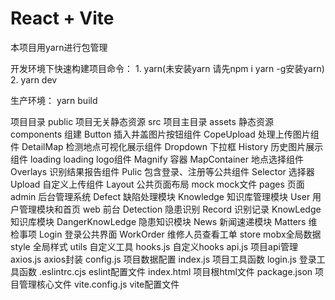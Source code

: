 # React + Vite

本项目用yarn进行包管理

开发环境下快速构建项目命令：
    1. yarn(未安装yarn 请先npm i yarn -g安装yarn)
    2. yarn dev

生产环境： 
    yarn build


项目目录
    public  项目无关静态资源
    src 项目主目录
        assets 静态资源
        components  组建
            Button  插入井盖图片按钮组件
            CopeUpload  处理上传图片组件
            DetailMap   检测地点可视化展示组件
            Dropdown    下拉框
            History     历史图片展示组件
            loading     loading logo组件
            Magnify     容器
            MapContainer    地点选择组件
            Overlays    识别结果报告组件
            Pulic       包含登录、注册等公共组件 
            Selector    选择器
            Upload      自定义上传组件
    Layout  公共页面布局
    mock    mock文件
    pages   页面
        admin   后台管理系统
            Defect  缺陷处理模块
            Knowledge  知识库管理模块
            User  用户管理模块和首页
        web     前台
            Detection   隐患识别
            Record  识别记录
            KnowLedge   知识库模块
                DangerKnowLedge 隐患知识模块
                News    新闻速递模块
                Matters     维检事项
            Login   登录公共界面
            WorkOrder   维修人员查看工单
    store   mobx全局数据
    style   全局样式
    utils   自定义工具
        hooks.js   自定义hooks
        api.js     项目api管理
        axios.js   axios封装
        config.js  项目数据配置
        index.js   项目工具函数
        login.js    登录工具函数
    .eslintrc.cjs   eslint配置文件
    index.html  项目根html文件
    package.json    项目管理核心文件
    vite.config.js  vite配置文件
